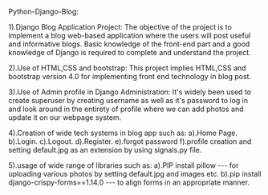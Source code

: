 Python-Django-Blog:

1).Django Blog Application Project:
The objective of the project is to implement a blog web-based application where the users will post useful and informative blogs. Basic knowledge of the front-end part and a good knowledge of Django is required to complete and understand the project.

2).Use of HTML,CSS and bootstrap:
This project implies HTML,CSS and bootstrap version 4.0 for implementing front end technology in blog post.

3).Use of Admin profile in Django Administration:
It's widely been used to create superuser by creating username as well as it's password to log in and look around in the entirety of profile where we can add photos and update it on our webpage system.

4).Creation of wide tech systems in blog app such as:
   a).Home Page.
   b).Login.
   c).Logout.
   d).Register.
   e).forgot password
   f).profile creation and setting default.jpg as an extension by using signals.py file.

5).usage of wide range of libraries such as:
a).PIP install pillow --- for uploading various photos by setting default.jpg and images etc. 
b).pip install django-crispy-forms==1.14.0 --- to align forms in an appropriate manner.

